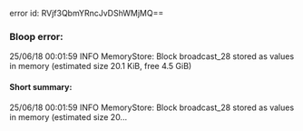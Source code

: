 error id: RVjf3QbmYRncJvDShWMjMQ==
### Bloop error:

25/06/18 00:01:59 INFO MemoryStore: Block broadcast_28 stored as values in memory (estimated size 20.1 KiB, free 4.5 GiB)
#### Short summary: 

25/06/18 00:01:59 INFO MemoryStore: Block broadcast_28 stored as values in memory (estimated size 20...